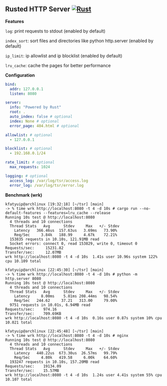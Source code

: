 ## Rusted HTTP Server [![Rust](https://github.com/kfatyuip/tsr/actions/workflows/rust.yml/badge.svg)](https://github.com/kfatyuip/tsr/actions/workflows/rust.yml)

**Features**

`log`: print requests to stdout (enabled by default)

`index_sort`: sort files and directories like python http.server (enabled by default)

`ip_limit`: ip allowlist and ip blocklist (enabled by default)

`lru_cache`: cache the pages for better performance

**Configuration** 

```yaml
bind:
  addr: 127.0.0.1
  listen: 8080

server:
  info: "Powered by Rust"
  root: .
  auto_index: false # optional
  index: None # optional
  error_page: 404.html # optional

allowlist: # optional
  - 127.0.0.1

blocklist: # optional
  - 192.168.0.1/24

rate_limit: # optional
  max_requests: 1024

logging: # optional
  access_log: /var/log/tsr/access.log
  error_log: /var/log/tsr/error.log
```

**Benchmark (wrk)**

```text
kfatyuip@archlinux [19:32:18] [~/tsr] [main]
-> % time wrk http://localhost:8080 -t 4 -d 10s # cargo run --no-default-features --features=lru_cache --release
Running 10s test @ http://localhost:8080
  4 threads and 10 connections
  Thread Stats   Avg      Stdev     Max   +/- Stdev
    Latency   366.46us  157.63us   3.69ms   73.90%
    Req/Sec     3.84k   188.99     4.67k    72.21%
  153835 requests in 10.10s, 121.91MB read
  Socket errors: connect 0, read 153829, write 0, timeout 0
Requests/sec:     15231.82
Transfer/sec:     12.07MB
wrk http://localhost:8080 -t 4 -d 10s  1.41s user 10.96s system 122% cpu 10.109 total

kfatyuip@archlinux [22:45:30] [~/tsr] [main]
-> % time wrk http://localhost:8080 -t 4 -d 10s # python -m http.server 8080
Running 10s test @ http://localhost:8080
  4 threads and 10 connections
  Thread Stats   Avg      Stdev     Max   +/- Stdev
    Latency     8.00ms    5.81ms 208.44ms   98.54%
    Req/Sec   244.62     37.21   313.00     79.00%
  9751 requests in 10.01s, 6.94MB read
Requests/sec:    974.16
Transfer/sec:    709.69KB
wrk http://localhost:8080 -t 4 -d 10s  0.16s user 0.87s system 10% cpu 10.021 total

kfatyuip@archlinux [22:45:48] [~/tsr] [main]
-> % time wrk http://localhost:8080 -t 4 -d 10s # nginx
Running 10s test @ http://localhost:8080
  4 threads and 10 connections
  Thread Stats   Avg      Stdev     Max   +/- Stdev
    Latency   440.22us  673.30us  26.57ms   99.79%
    Req/Sec     4.80k   419.58     6.00k    64.60%
  193247 requests in 10.10s, 157.20MB read
Requests/sec:    19134.09
Transfer/sec:    15.57MB
wrk http://localhost:8080 -t 4 -d 10s  1.24s user 4.41s system 55% cpu 10.107 total
```
